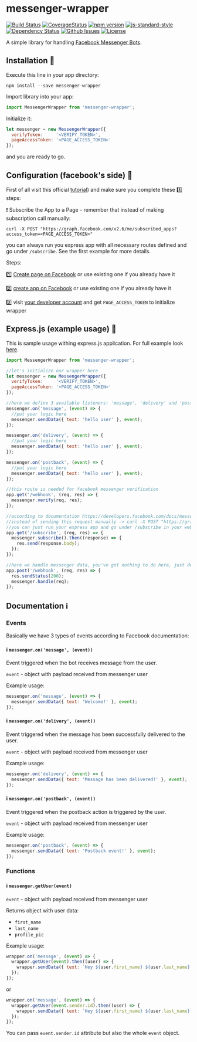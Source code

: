 # messenger-wrapper
[![Build Status](https://travis-ci.org/justynjozwiak/messenger-wrapper.svg?branch=master)](https://travis-ci.org/justynjozwiak/messenger-wrapper)
[![CoverageStatus](https://coveralls.io/repos/github/justynjozwiak/messenger-wrapper/badge.svg?branch=master)](https://coveralls.io/github/justynjozwiak/messenger-wrapper?branch=master)
[![npm version](https://img.shields.io/npm/v/messenger-wrapper.svg?style=flat)](https://www.npmjs.com/package/messenger-wrapper)
[![js-standard-style](https://img.shields.io/badge/code%20style-standard-brightgreen.svg)](http://standardjs.com/)
[![Dependency Status](https://www.versioneye.com/user/projects/571a18b3fcd19a00415b21bc/badge.svg)](https://www.versioneye.com/user/projects/571a18b3fcd19a00415b21bc)
[![Github Issues](http://githubbadges.herokuapp.com/justynjozwiak/messenger-wrapper/issues.svg)](https://github.com/justynjozwiak/messenger-wrapper/issues)
[![License](http://img.shields.io/:license-MIT-blue.svg)](http://badges.mit-license.org)

A simple library for handling [Facebook Messenger Bots](https://developers.facebook.com/docs/messenger-platform).

## Installation :electric_plug:

Execute this line in your app directory:

```
npm install --save messenger-wrapper
```

Import library into your app:

```javascript
import MessengerWrapper from 'messenger-wrapper';
```

Initialize it:

```javascript
let messenger = new MessengerWrapper({
  verifyToken:     '<VERIFY_TOKEN>',
  pageAccessToken: '<PAGE_ACCESS_TOKEN>'
});
```

and you are ready to go.

## Configuration (facebook's side) :paperclip:

First of all visit this official [tutorial](https://developers.facebook.com/docs/messenger-platform/quickstart#steps])) and
make sure you complete these :three: steps:

:exclamation: Subscribe the App to a Page - remember that instead of making subscription call manually:

```
curl -X POST "https://graph.facebook.com/v2.6/me/subscribed_apps?access_token=<PAGE_ACCESS_TOKEN>"
```

you can always run you express app with all necessary routes defined and go under `/subscribe`. See the first example for more details.

Steps:

:one: [Create page on Facebook](https://www.facebook.com/pages/create/) or use existing one if you already have it

:two: [create app on Facebook](https://developers.facebook.com/quickstarts/?platform=web) or use existing one if you already have it

:three: visit [your developer account](https://developers.facebook.com/apps/) and get `PAGE_ACCESS_TOKEN` to initialize wrapper

## Express.js (example usage) :book:

This is sample usage withing express.js application. For full example look [here](https://github.com/justynjozwiak/messenger-wrapper/blob/master/example/express-example.js).

```javascript
import MessengerWrapper from 'messenger-wrapper';

//let's initialize our wrapper here
let messenger = new MessengerWrapper({
  verifyToken:     '<VERIFY_TOKEN>',
  pageAccessToken: '<PAGE_ACCESS_TOKEN>'
});

//here we define 3 available listeners: 'message', 'delivery' and 'postback'
messenger.on('message', (event) => {
  //put your logic here
  messenger.sendData({ text: 'hello user' }, event);
});

messenger.on('delivery', (event) => {
  //put your logic here
  messenger.sendData({ text: 'hello user' }, event);
});

messenger.on('postback', (event) => {
  //put your logic here
  messenger.sendData({ text: 'hello user' }, event);
});

//this route is needed for facebook messenger verification
app.get('/webhook', (req, res) => {
  messenger.verify(req, res);
});

//according to documentation https://developers.facebook.com/docs/messenger-platform/implementation
//instead of sending this request manually -> curl -X POST "https://graph.facebook.com/v2.6/me/subscribed_apps?access_token=<PAGE_ACCESS_TOKEN>"
//you can just run your express app and go under /subscribe in your web browser
app.get('/subscribe', (req, res) => {
  messenger.subscribe().then((response) => {
    res.send(response.body);
  });
});

//here we handle messenger data, you've got nothing to do here, just define that route
app.post('/webhook', (req, res) => {
  res.sendStatus(200);
  messenger.handle(req);
});
```

## Documentation :information_source:

### Events

Basically we have 3 types of events according to Facebook documentation:

#### :information_source: `messenger.on('message', (event))`

Event triggered when the bot receives message from the user.

`event` - object with payload received from messenger user

Example usage:

```javascript
messenger.on('message', (event) => {
  messenger.sendData({ text: 'Welcome!' }, event);
});
```

#### :information_source: `messenger.on('delivery', (event))`

Event triggered when the message has been successfully delivered to the user.

`event` - object with payload received from messenger user

Example usage:

```javascript
messenger.on('delivery', (event) => {
  messenger.sendData({ text: 'Message has been delivered!' }, event);
});
```

#### :information_source: `messenger.on('postback', (event))`

Event triggered when the postback action is triggered by the user.

`event` - object with payload received from messenger user

Example usage:

```javascript
messenger.on('postback', (event) => {
  messenger.sendData({ text: 'Postback event!' }, event);
});
```

### Functions

#### :information_source: `messenger.getUser(event)`

`event` - object with payload received from messenger user

Returns object with user data:

* `first_name`
* `last_name`
* `profile_pic`

Example usage:

```javascript
wrapper.on('message', (event) => {
  wrapper.getUser(event).then((user) => {
    wrapper.sendData({ text: `Hey ${user.first_name} ${user.last_name}` }, event);
  });
});
```

or

```javascript
wrapper.on('message', (event) => {
  wrapper.getUser(event.sender.id).then((user) => {
    wrapper.sendData({ text: `Hey ${user.first_name} ${user.last_name}` }, event.sender.id);
  });
});
```

You can pass `event.sender.id` attribute but also the whole `event` object.
